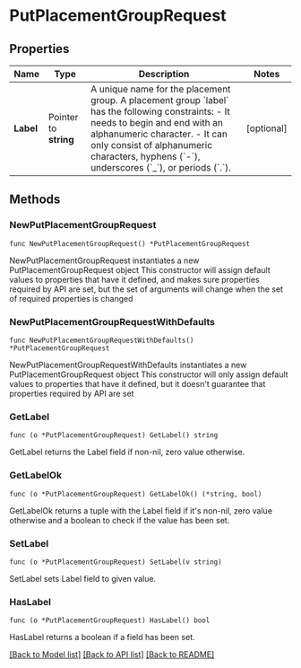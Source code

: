 # PutPlacementGroupRequest

## Properties

Name | Type | Description | Notes
------------ | ------------- | ------------- | -------------
**Label** | Pointer to **string** | A unique name for the placement group. A placement group &#x60;label&#x60; has the following constraints:  - It needs to begin and end with an alphanumeric character. - It can only consist of alphanumeric characters, hyphens (&#x60;-&#x60;), underscores (&#x60;_&#x60;), or periods (&#x60;.&#x60;). | [optional] 

## Methods

### NewPutPlacementGroupRequest

`func NewPutPlacementGroupRequest() *PutPlacementGroupRequest`

NewPutPlacementGroupRequest instantiates a new PutPlacementGroupRequest object
This constructor will assign default values to properties that have it defined,
and makes sure properties required by API are set, but the set of arguments
will change when the set of required properties is changed

### NewPutPlacementGroupRequestWithDefaults

`func NewPutPlacementGroupRequestWithDefaults() *PutPlacementGroupRequest`

NewPutPlacementGroupRequestWithDefaults instantiates a new PutPlacementGroupRequest object
This constructor will only assign default values to properties that have it defined,
but it doesn't guarantee that properties required by API are set

### GetLabel

`func (o *PutPlacementGroupRequest) GetLabel() string`

GetLabel returns the Label field if non-nil, zero value otherwise.

### GetLabelOk

`func (o *PutPlacementGroupRequest) GetLabelOk() (*string, bool)`

GetLabelOk returns a tuple with the Label field if it's non-nil, zero value otherwise
and a boolean to check if the value has been set.

### SetLabel

`func (o *PutPlacementGroupRequest) SetLabel(v string)`

SetLabel sets Label field to given value.

### HasLabel

`func (o *PutPlacementGroupRequest) HasLabel() bool`

HasLabel returns a boolean if a field has been set.


[[Back to Model list]](../README.md#documentation-for-models) [[Back to API list]](../README.md#documentation-for-api-endpoints) [[Back to README]](../README.md)


